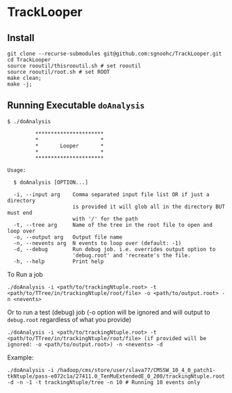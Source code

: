 # TrackLooper

## Install

    git clone --recurse-submodules git@github.com:sgnoohc/TrackLooper.git
    cd TrackLooper
    source rooutil/thisrooutil.sh # set rooutil
    source rooutil/root.sh # set ROOT
    make clean;
    make -j;

## Running Executable ```doAnalysis```

    $ ./doAnalysis
    
             **********************
             *                    *
             *       Looper       *
             *                    *
             **********************
    
    Usage:
    
      $ doAnalysis [OPTION...]
    
      -i, --input arg    Comma separated input file list OR if just a directory
                         is provided it will glob all in the directory BUT must end
                         with '/' for the path
      -t, --tree arg     Name of the tree in the root file to open and loop over
      -o, --output arg   Output file name
      -n, --nevents arg  N events to loop over (default: -1)
      -d, --debug        Run debug job. i.e. overrides output option to
                         'debug.root' and 'recreate's the file.
      -h, --help         Print help

To Run a job

    ./doAnalysis -i <path/to/trackingNtuple.root> -t <path/to/TTree/in/trackingNtuple/root/file> -o <path/to/output.root> -n <nevents>

Or to run a test (debug) job (-o option will be ignored and will output to ```debug.root``` regardless of what you provide)

    ./doAnalysis -i <path/to/trackingNtuple.root> -t <path/to/TTree/in/trackingNtuple/root/file> (if provided will be ignored: -o <path/to/output.root>) -n <nevents> -d

Example:

    ./doAnalysis -i /hadoop/cms/store/user/slava77/CMSSW_10_4_0_patch1-tkNtuple/pass-e072c1a/27411.0_TenMuExtendedE_0_200/trackingNtuple.root -d -n -1 -t trackingNtuple/tree -n 10 # Running 10 events only
